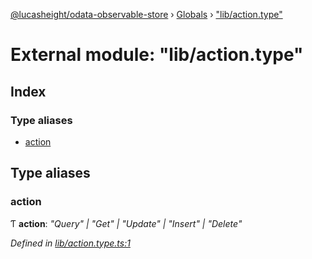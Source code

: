 [@lucasheight/odata-observable-store](../README.md) › [Globals](../globals.md) › ["lib/action.type"](_lib_action_type_.md)

# External module: "lib/action.type"


## Index

### Type aliases

* [action](_lib_action_type_.md#action)

## Type aliases

###  action

Ƭ **action**: *"Query" | "Get" | "Update" | "Insert" | "Delete"*

*Defined in [lib/action.type.ts:1](https://github.com/lucasheight/odata-observable-store/blob/5ece78ca/projects/odata-observable-store/src/lib/action.type.ts#L1)*